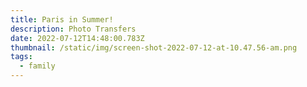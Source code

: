 ```yaml
---
title: Paris in Summer!
description: Photo Transfers
date: 2022-07-12T14:48:00.783Z
thumbnail: /static/img/screen-shot-2022-07-12-at-10.47.56-am.png
tags:
  - family
---
```


